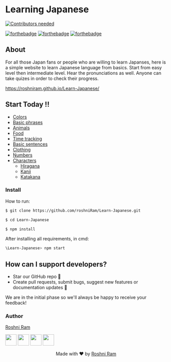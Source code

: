 # Learning Japanese

[![Contributors needed](https://img.shields.io/badge/contributors-needed-yellow.svg)](CONTRIBUTING.md)

[![forthebadge](http://forthebadge.com/images/badges/built-with-love.svg)](http://forthebadge.com)
[![forthebadge](https://forthebadge.com/images/badges/uses-js.svg)](http://forthebadge.com)
[![forthebadge](https://forthebadge.com/images/badges/check-it-out.svg)](https://forthebadge.com)



## About
For all those Japan fans or people who are willing to learn Japanses, here is a simple website to learn Japanese language from basics. Start from easy level then intermediate level. Hear the pronunciations as well. Anyone can take quizes in order to check their progress. 

https://roshniram.github.io/Learn-Japanese/


## Start Today !!

* [Colors](https://github.com/roshniRam/Learn-Japanese/tree/master/src/components/Start%20learning/colors) 
* [Basic phrases](https://github.com/roshniRam/Learn-Japanese/tree/master/src/components/Start%20learning/Basic%20Phrases)
* [Animals](https://github.com/roshniRam/Learn-Japanese/tree/master/src/components/Start%20learning/Animals)
* [Food](https://github.com/roshniRam/Learn-Japanese/tree/master/src/components/Start%20learning/Food)
* [Time tracking](https://github.com/roshniRam/Learn-Japanese/tree/master/src/components/Start%20learning/Time%20Tracking)
* [Basic sentences](https://github.com/roshniRam/Learn-Japanese/tree/master/src/components/Start%20learning/Basic%20sentences)
* [Clothing](https://github.com/roshniRam/Learn-Japanese/tree/master/src/components/Start%20learning/Clothing)
* [Numbers](https://github.com/roshniRam/Learn-Japanese/tree/master/src/components/Start%20learning/numbers)
* [Characters](https://github.com/roshniRam/Learn-Japanese/tree/master/src/components/Start%20learning/Characters)
   + [Hiragana](https://github.com/roshniRam/Learn-Japanese/tree/master/src/components/Start%20learning/Characters/Hiragana)
   + [Kanji](https://github.com/roshniRam/Learn-Japanese/tree/master/src/components/Start%20learning/Characters/Kanji)
   + [Katakana](https://github.com/roshniRam/Learn-Japanese/tree/master/src/components/Start%20learning/Characters/Katakana)


### Install

How to run:  

   ```sh
   $ git clone https://github.com/roshniRam/Learn-Japanese.git

   $ cd Learn-Japanese

   $ npm install
   ```
After installing all requirements, in cmd:
   ```sh
   \Learn-Japanese> npm start
   ```
   
   
## How can I support developers?

- Star our GitHub repo 🌟
- Create pull requests, submit bugs, suggest new features or documentation updates 🔧

We are in the initial phase so we'll always be happy to receive your feedback!


### Author

[Roshni Ram](https://github.com/roshniRam)

[<img src="https://image.flaticon.com/icons/svg/185/185961.svg" width="35" padding="10">](https://twitter.com/RoshniRam1)
[<img src="https://image.flaticon.com/icons/svg/185/185964.svg" width="35" padding="10">](https://www.linkedin.com/in/roshni-ram-306b0a164/)
[<img src="https://image.flaticon.com/icons/svg/185/185981.svg" width="35" padding="10">](https://www.facebook.com/roshni.ram.7)
[<img src="https://image.flaticon.com/icons/svg/185/185985.svg" width="35" padding="10">](https://www.instagram.com/roshniram11/)

<p align="center"> Made with ❤ by <a href="https://github.com/roshniRam">Roshni Ram</a></p>
